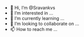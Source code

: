 - 👋 Hi, I’m @Sravankvs
- 👀 I’m interested in ...
- 🌱 I’m currently learning ...
- 💞️ I’m looking to collaborate on ...
- 📫 How to reach me ...

<!---
Sravankvs/Sravankvs is a ✨ special ✨ repository because its `README.md` (this file) appears on your GitHub profile.
You can click the Preview link to take a look at your changes.
--->
